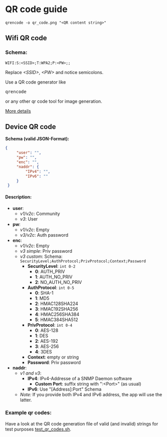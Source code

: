 # QR code guide

`qrencode -o qr_code.png "<QR content string>"`

## Wifi QR code

### Schema:
```
WIFI:S:<SSID>;T:WPA2;P:<PW>;;
```

Replace *\<SSID\>*, *\<PW\>* and notice semicolons.   
    
Use a QR code generator like <pre>qrencode</pre> or any other qr code tool for image generation.

[More details](https://github.com/zxing/zxing/wiki/Barcode-Contents#wi-fi-network-config-android-ios-11)


## Device QR code

**Schema (valid JSON-Format):** 
```json
{
     "user": "",
     "pw": "",
     "enc": "",
     "naddr": {
         "IPv4": "",
         "IPv6": ""
     }
 }
```

#### Description:

- **user**:
    - *v1/v2c*: Community
    - *v3*: User
- **pw**:
    - *v1/v2c*: Empty
    - *v3/v2c*: Auth password
- **enc**:
    - *v1/v2c*: Empty
    - *v3 simple*: Priv password
    - *v3 custom*: Schema: `SecurityLevel;AuthProtocol;PrivProtocol;Context;Password`
        - **SecurityLevel**: `int 0-2`
            - **0**: AUTH_PRIV
            - **1**: AUTH_NO_PRIV
            - **2**: NO_AUTH_NO_PRIV
        - **AuthProtocol**: `int 0-5`
            - **0**: SHA-1
            - **1**: MD5
            - **2**: HMAC128SHA224
            - **3**: HMAC192SHA256
            - **4**: HMAC256SHA384
            - **5**: HMAC384SHA512
        - **PrivProtocol**: `int 0-4`
            - **0**: AES-128
            - **1**: DES
            - **2**: AES-192
            - **3**: AES-256
            - **4**: 3DES
        - **Context**: empty or string
        - **Password**: Priv password
- **naddr**:
    - *v1 and v3*:
        - **IPv4**: IPv4-Addresse of a SNMP Daemon software
            - **Custom Port**: suffix string with ":\<Port\>" (as usual)
        - **IPv6**: Use "\[Address\]:Port" Schema
    - *Note:* If you provide both IPv4 and IPv6 address, the app will use the latter.


### Example qr codes:
Have a look at the QR code generation file of valid (and invalid) strings for test purposes [test_qr_codes.sh](./Testnet/test_qr_codes.sh).

